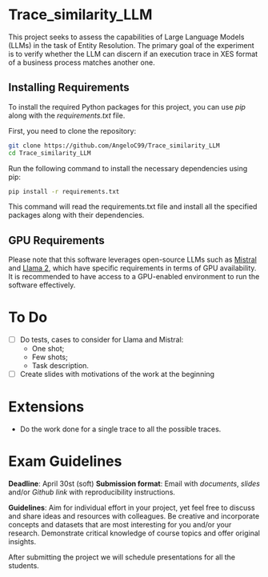 # Trace_similarity_LLM
This project seeks to assess the capabilities of Large Language Models (LLMs) in the task of Entity Resolution.
The primary goal of the experiment is to verify whether the LLM can discern if an execution trace in XES format of a business process matches another one.

## Installing Requirements

To install the required Python packages for this project, you can use *pip* along with the *requirements.txt* file.

First, you need to clone the repository:
```bash
git clone https://github.com/AngeloC99/Trace_similarity_LLM
cd Trace_similarity_LLM
```

Run the following command to install the necessary dependencies using pip:
```bash
pip install -r requirements.txt
```

This command will read the requirements.txt file and install all the specified packages along with their dependencies.

## GPU Requirements
Please note that this software leverages open-source LLMs such as [Mistral](https://huggingface.co/mistralai/Mistral-7B-Instruct-v0.2) and [Llama 2](https://huggingface.co/meta-llama/Llama-2-7b-chat-hf), which have specific requirements in terms of GPU availability.
It is recommended to have access to a GPU-enabled environment to run the software effectively.

# To Do
- [ ] Do tests, cases to consider for Llama and Mistral:
  - One shot;
  - Few shots;
  - Task description.
- [ ] Create slides with motivations of the work at the beginning

# Extensions
- Do the work done for a single trace to all the possible traces.

# Exam Guidelines
**Deadline**: April 30st (soft)
**Submission format**: Email with _documents_, _slides_ and/or _Github link_ with reproducibility instructions.

**Guidelines**: Aim for individual effort in your project, yet feel free to discuss and share ideas and resources with colleagues.
Be creative and incorporate concepts and datasets that are most interesting for you and/or your research.
Demonstrate critical knowledge of course topics and offer original insights.

After submitting the project we will schedule presentations for all the students.